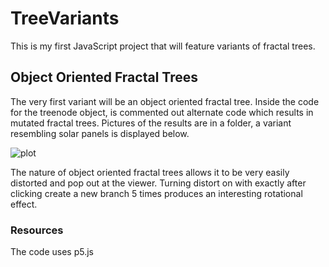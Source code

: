 # TreeVariants
This is my first JavaScript project that will feature variants of fractal trees.
## Object Oriented Fractal Trees
The very first variant will be an object oriented fractal tree. Inside the code for the treenode object, is commented out alternate code which results in mutated fractal trees. Pictures of the results are in a folder, a variant resembling solar panels is displayed below. 

![plot](https://github.com/Tanzebruh/TreeVariants/blob/main/Object%20Oriented%20Tree/Mutated%20Tree%20Pictures/SolarPanels.png)

The nature of object oriented fractal trees allows it to be very easily distorted and pop out at the viewer. Turning distort on with exactly after clicking create a new branch 5 times produces an interesting rotational effect.



### Resources
The code uses p5.js
